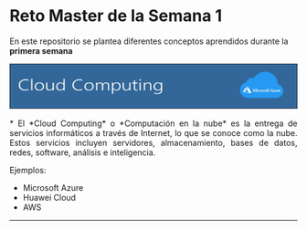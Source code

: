 # Reto Master de la Semana 1

 En este repositorio se plantea diferentes conceptos aprendidos durante la **primera semana**

![Cloud Computing](img/c1.jpg)
<div style="text-align: justify">
* El *Cloud Computing* o *Computación en la nube* es la entrega de servicios informáticos a través de Internet, lo que se conoce como la nube. Estos servicios incluyen servidores, almacenamiento, bases de datos, redes, software, análisis e inteligencia. 
</div>

Ejemplos:
* Microsoft Azure
* Huawei Cloud
* AWS
***
 

